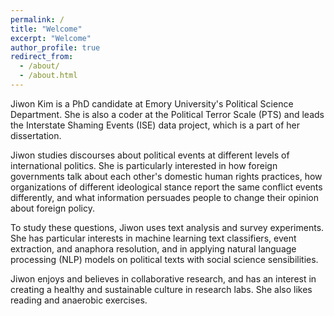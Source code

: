 ```yaml
---
permalink: /
title: "Welcome"
excerpt: "Welcome"
author_profile: true
redirect_from: 
  - /about/
  - /about.html
---
```


Jiwon Kim is a PhD candidate at Emory University's Political Science Department. She is also a coder at the Political Terror Scale (PTS) and leads the Interstate Shaming Events (ISE) data project, which is a part of her dissertation.

Jiwon studies discourses about political events at different levels of international politics. She is particularly interested in how foreign governments talk about each other's domestic human rights practices, how organizations of different ideological stance report the same conflict events differently, and what information persuades people to change their opinion about foreign policy.

To study these questions, Jiwon uses text analysis and survey experiments. She has particular interests in machine learning text classifiers, event extraction, and anaphora resolution, and in applying natural language processing (NLP) models on political texts with social science sensibilities.

Jiwon enjoys and believes in collaborative research, and has an interest in creating a healthy and sustainable culture in research labs.
She also likes reading and anaerobic exercises.
